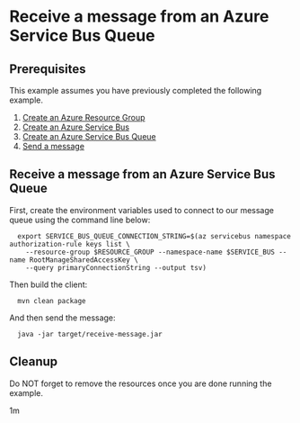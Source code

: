 
# Receive a message from an Azure Service Bus Queue

## Prerequisites

This example assumes you have previously completed the following example.

1. [Create an Azure Resource Group](../../group/create/)
1. [Create an Azure Service Bus](../create/)
1. [Create an Azure Service Bus Queue](../create-queue/)
1. [Send a message](../send-message/)

## Receive a message from an Azure Service Bus Queue

<!-- workflow.cron(0 4 * * 1) -->
<!-- workflow.include(../send-message/README.md) -->

First, create the environment variables used to connect to our message queue
using the command line below:


```shell
  export SERVICE_BUS_QUEUE_CONNECTION_STRING=$(az servicebus namespace authorization-rule keys list \
    --resource-group $RESOURCE_GROUP --namespace-name $SERVICE_BUS --name RootManageSharedAccessKey \
    --query primaryConnectionString --output tsv)
```

Then build the client:

```shell
  mvn clean package
```

And then send the message:

```shell
  java -jar target/receive-message.jar
```

<!-- workflow.directOnly() 
export RESULT=$(az servicebus queue show --resource-group $RESOURCE_GROUP --namespace $SERVICE_BUS --name $SERVICE_BUS_QUEUE -query countDetails.activeMessageCount --output tsv)
az group delete --name $RESOURCE_GROUP --yes || true
if [[ "$RESULT" != 0 ]]; then
  exit 1
fi
  -->

## Cleanup

Do NOT forget to remove the resources once you are done running the example.

1m
